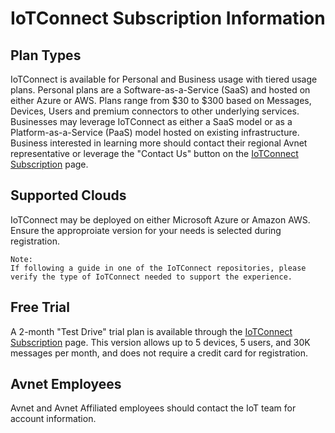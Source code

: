 # IoTConnect Subscription Information

## Plan Types  

IoTConnect is available for Personal and Business usage with tiered usage plans.  Personal plans are a Software-as-a-Service (SaaS) and hosted on either Azure or AWS.  Plans range from $30 to $300 based on Messages, Devices, Users and premium connectors to other underlying services.  Businesses may leverage IoTConnect as either a SaaS model or as a Platform-as-a-Service (PaaS) model hosted on existing infrastructure.  Business interested in learning more should contact their regional Avnet representative or leverage the "Contact Us" button on the [IoTConnect Subscription](https://subscription.iotconnect.io/subscribe) page.

## Supported Clouds  

IoTConnect may be deployed on either Microsoft Azure or Amazon AWS.  Ensure the approproiate version for your needs is selected during registration.

```
Note:
If following a guide in one of the IoTConnect repositories, please verify the type of IoTConnect needed to support the experience.
```

## Free Trial  

A 2-month "Test Drive" trial plan is available through the [IoTConnect Subscription](https://subscription.iotconnect.io/subscribe) page.  This version allows up to 5 devices, 5 users, and 30K messages per month, and does not require a credit card for registration.

## Avnet Employees  

Avnet and Avnet Affiliated employees should contact the IoT team for account information.
